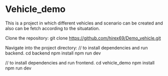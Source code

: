# Vehicle_demo
This is a project in which different vehicles and scenario can be created and also can be fetch according to the situatation.

 Clone the repository:
 git clone https://github.com/hirex69/Demo_vehicle.git
 
 Navigate into the project directory:
 // to install dependencies and run backend.
 cd backend
 npm install 
 npm run dev
 
 // to install dependencies and run frontend.
 cd vehicle_demo
 npm install
 npm run dev

